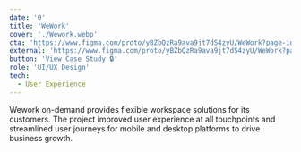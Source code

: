 ```yaml
---
date: '0'
title: 'WeWork'
cover: './Wework.webp'
cta: 'https://www.figma.com/proto/yBZbQzRa9ava9jt7dS4zyU/WeWork?page-id=0%3A1&type=design&node-id=1-3955&viewport=89%2C690%2C0.07&t=r93hHcNULYe6bQj0-1&scaling=scale-down-width'
external: 'https://www.figma.com/proto/yBZbQzRa9ava9jt7dS4zyU/WeWork?page-id=0%3A1&type=design&node-id=1-3955&viewport=89%2C690%2C0.07&t=r93hHcNULYe6bQj0-1&scaling=scale-down-width'
button: 'View Case Study 🔒'
role: 'UI/UX Design'
tech:
  - User Experience
---
```


Wework on-demand provides flexible workspace solutions for its customers. The project improved user experience at all touchpoints and streamlined user journeys for mobile and desktop platforms to drive business growth.
